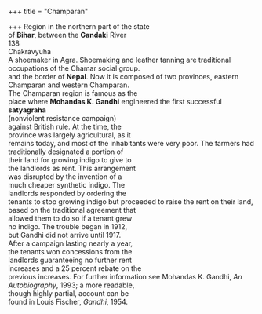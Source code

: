 +++
title = "Champaran"

+++
Region in the northern part of the state  
of **Bihar**, between the **Gandaki** River  
138  
Chakravyuha  
A shoemaker in Agra. Shoemaking and leather tanning are traditional occupations of the Chamar social group.  
and the border of **Nepal**. Now it is composed of two provinces, eastern  
Champaran and western Champaran.  
The Champaran region is famous as the  
place where **Mohandas K. Gandhi** engineered the first successful **satyagraha**  
(nonviolent resistance campaign)  
against British rule. At the time, the  
province was largely agricultural, as it  
remains today, and most of the inhabitants were very poor. The farmers had  
traditionally designated a portion of  
their land for growing indigo to give to  
the landlords as rent. This arrangement  
was disrupted by the invention of a  
much cheaper synthetic indigo. The  
landlords responded by ordering the  
tenants to stop growing indigo but proceeded to raise the rent on their land,  
based on the traditional agreement that  
allowed them to do so if a tenant grew  
no indigo. The trouble began in 1912,  
but Gandhi did not arrive until 1917.  
After a campaign lasting nearly a year,  
the tenants won concessions from the  
landlords guaranteeing no further rent  
increases and a 25 percent rebate on the  
previous increases. For further information see Mohandas K. Gandhi, *An*  
*Autobiography*, 1993; a more readable,  
though highly partial, account can be  
found in Louis Fischer, *Gandhi*, 1954.